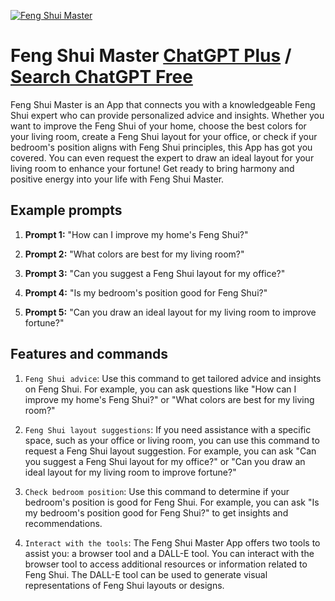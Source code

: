 
[![Feng Shui Master](https://files.oaiusercontent.com/file-aQF7HxwCOTLfMBPXBXzSLb1m?se=2123-10-18T08%3A25%3A19Z&sp=r&sv=2021-08-06&sr=b&rscc=max-age%3D31536000%2C%20immutable&rscd=attachment%3B%20filename%3Dmaster2.png&sig=P86qdyYeimkGvTi9Qt1VojYNRt5stUGLExaHGJbeHGE%3D)](https://chat.openai.com/g/g-Cxunv2BdF-feng-shui-master)

# Feng Shui Master [ChatGPT Plus](https://chat.openai.com/g/g-Cxunv2BdF-feng-shui-master) / [Search ChatGPT Free](https://gptcall.net/index.html#/?search=Feng%20Shui%20Master)

Feng Shui Master is an App that connects you with a knowledgeable Feng Shui expert who can provide personalized advice and insights. Whether you want to improve the Feng Shui of your home, choose the best colors for your living room, create a Feng Shui layout for your office, or check if your bedroom's position aligns with Feng Shui principles, this App has got you covered. You can even request the expert to draw an ideal layout for your living room to enhance your fortune! Get ready to bring harmony and positive energy into your life with Feng Shui Master.

## Example prompts

1. **Prompt 1:** "How can I improve my home's Feng Shui?"

2. **Prompt 2:** "What colors are best for my living room?"

3. **Prompt 3:** "Can you suggest a Feng Shui layout for my office?"

4. **Prompt 4:** "Is my bedroom's position good for Feng Shui?"

5. **Prompt 5:** "Can you draw an ideal layout for my living room to improve fortune?"

## Features and commands

1. `Feng Shui advice`: Use this command to get tailored advice and insights on Feng Shui. For example, you can ask questions like "How can I improve my home's Feng Shui?" or "What colors are best for my living room?"

2. `Feng Shui layout suggestions`: If you need assistance with a specific space, such as your office or living room, you can use this command to request a Feng Shui layout suggestion. For example, you can ask "Can you suggest a Feng Shui layout for my office?" or "Can you draw an ideal layout for my living room to improve fortune?"

3. `Check bedroom position`: Use this command to determine if your bedroom's position is good for Feng Shui. For example, you can ask "Is my bedroom's position good for Feng Shui?" to get insights and recommendations.

4. `Interact with the tools`: The Feng Shui Master App offers two tools to assist you: a browser tool and a DALL-E tool. You can interact with the browser tool to access additional resources or information related to Feng Shui. The DALL-E tool can be used to generate visual representations of Feng Shui layouts or designs.


